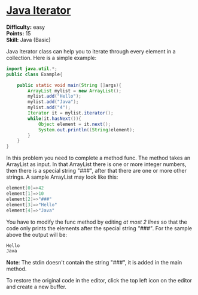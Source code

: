 # [Java Iterator](https://www.hackerrank.com/challenges/java-iterator/problem)

**Difficulty:** easy
</br>**Points:** 15
</br>**Skill:** Java (Basic)

Java Iterator class can help you to iterate through every element in a collection. Here is a simple example:
````java
import java.util.*;
public class Example{

    public static void main(String []args){
        ArrayList mylist = new ArrayList();
        mylist.add("Hello");
        mylist.add("Java");
        mylist.add("4");
        Iterator it = mylist.iterator();
        while(it.hasNext()){
            Object element = it.next();
            System.out.println((String)element);
        }
    }
}
````

In this problem you need to complete a method func. The method takes an ArrayList as input. In that ArrayList there is one or more integer numbers, then there is a special string "###", after that there are one or more other strings. A sample ArrayList may look like this:
````java
element[0]=>42
element[1]=>10
element[2]=>"###"
element[3]=>"Hello"
element[4]=>"Java"
````

You have to modify the func method by editing _at most 2 lines_ so that the code only prints the elements after the special string _"###"_. For the sample above the output will be:
````java
Hello
Java
````

**Note**: The stdin doesn't contain the string "###", it is added in the main method.

To restore the original code in the editor, click the top left icon on the editor and create a new buffer.